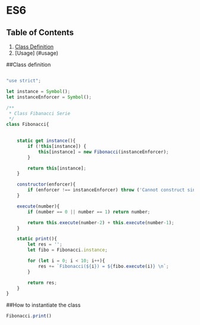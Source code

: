 # ES6

## Table of Contents

  1. [Class Definition](#class-definition)
  1. [Usage] (#usage)

##Class definition

``` javascript

"use strict";

let instance = Symbol();
let instanceEnforcer = Symbol();

/**
 * Class Fibanacci Serie
 */
class Fibonacci{
   

    static get instance(){
        if (!this[instance]) {
            this[instance] = new Fibonacci(instanceEnforcer);
        }

        return this[instance];
    }

    constructor(enforcer){
        if (enforcer !== instanceEnforcer) throw ('Cannot construct singleton');
    }

    execute(number){
        if (number == 0 || number == 1) return number;

        return this.execute(number-2) + this.execute(number-1);
    }

    static print(){
        let res = '';
        let fibo = Fibonacci.instance;

        for (let i = 0; i < 10; i++){
            res += `Fibonacci(${i}) = ${fibo.execute(i)} \n`;
        }

        return res;
    }
}
  ```

##How to instantiate the class

``` javascript
Fibonacci.print()
  ```
